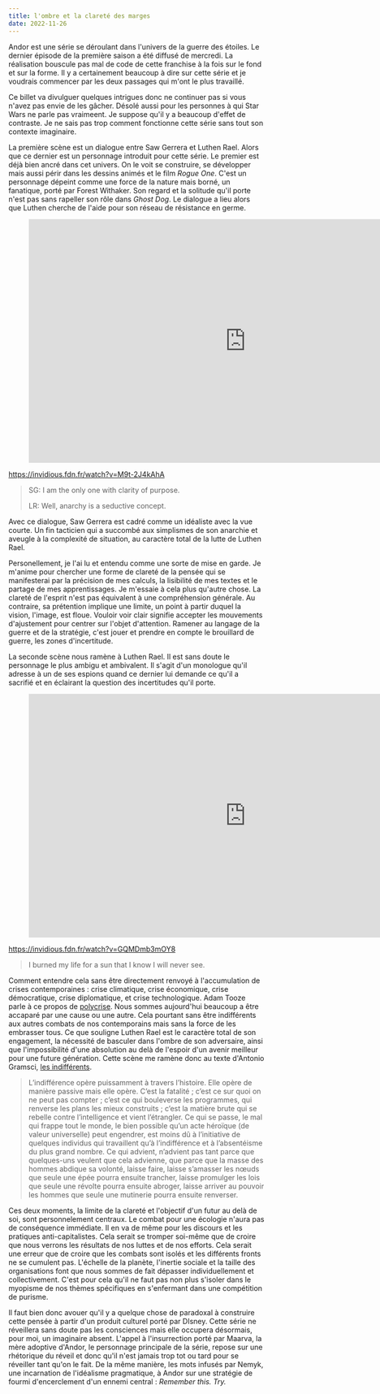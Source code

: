 ```yaml
---
title: l'ombre et la clareté des marges
date: 2022-11-26
---
```


Andor est une série se déroulant dans l'univers de la guerre des étoiles.
Le dernier épisode de la première saison a été diffusé de mercredi.
La réalisation bouscule pas mal de code de cette franchise à la fois sur 
le fond et sur la forme.
Il y a certainement beaucoup à dire sur cette série et je voudrais 
commencer par les deux passages qui m'ont le plus travaillé.

Ce billet va divulguer quelques intrigues donc ne continuer pas si vous 
n'avez pas envie de les gâcher.
Désolé aussi pour les personnes à qui Star Wars ne parle pas vraimeent.
Je suppose qu'il y a beaucoup d'effet de contraste.
Je ne sais pas trop comment fonctionne cette série sans tout son 
contexte imaginaire.

La première scène est un dialogue entre Saw Gerrera et Luthen Rael.
Alors que ce dernier est un personnage introduit pour cette série.
Le premier est déjà bien ancré dans cet univers.
On le voit se construire, se développer mais aussi périr dans les 
dessins animés et le film *Rogue One*.
C'est un personnage dépeint comme une force de la nature mais borné, un 
fanatique, porté par Forest Withaker.
Son regard et la solitude qu'il porte n'est pas sans rapeller son rôle 
dans *Ghost Dog*.
Le dialogue a lieu alors que Luthen cherche de l'aide pour son réseau de 
résistance en germe.

<figure class="iframe-wrapper">
<iframe width="853" height="480" src="https://invidious.fdn.fr/embed/M9t-2J4kAhA" frameborder="0" allowfullscreen></iframe>
</figure>

https://invidious.fdn.fr/watch?v=M9t-2J4kAhA

 > SG: I am the only one with clarity of purpose.
 >
 > LR: Well, anarchy is a seductive concept.

Avec ce dialogue, Saw Gerrera est cadré comme un idéaliste avec la vue 
courte.
Un fin tacticien qui a succombé aux simplismes de son anarchie et 
aveugle à la complexité de situation, au caractère total de la lutte de 
Luthen Rael.

Personellement, je l'ai lu et entendu comme une sorte de mise en garde.
Je m'anime pour chercher une forme de clareté de la pensée qui se 
manifesterai par la précision de mes calculs, la lisibilité de mes 
textes et le partage de mes apprentissages.
Je m'essaie à cela plus qu'autre chose.
La clareté de l'esprit n'est pas équivalent à une compréhension générale.
Au contraire, sa prétention implique une limite, un point à partir 
duquel la vision, l'image, est floue.
Vouloir voir clair signifie accepter les mouvements d'ajustement pour 
centrer sur l'objet d'attention.
Ramener au langage de la guerre et de la stratégie, c'est jouer et 
prendre en compte le brouillard de guerre, les zones d'incertitude.

La seconde scène nous ramène à Luthen Rael.
Il est sans doute le personnage le plus ambigu et ambivalent.
Il s'agit d'un monologue qu'il adresse à un de ses espions quand ce 
dernier lui demande ce qu'il a sacrifié et en éclairant la question des 
incertitudes qu'il porte.

<figure class="iframe-wrapper">
<iframe width="853" height="480" src="https://invidious.fdn.fr/embed/GQMDmb3mOY8" frameborder="0" allowfullscreen></iframe>
</figure>

https://invidious.fdn.fr/watch?v=GQMDmb3mOY8

 > I burned my life for a sun that I know I will never see.

Comment entendre cela sans être directement renvoyé à l'accumulation de 
crises contemporaines : crise climatique, crise économique, crise 
démocratique, crise diplomatique, et crise technologique.
Adam Tooze parle à ce propos de [polycrise][2].
Nous sommes aujourd'hui beaucoup a être accaparé par une cause ou une autre.
Cela pourtant sans être indifférents aux autres combats de nos 
contemporains mais sans la force de les embrasser tous.
Ce que souligne Luthen Rael est le caractère total de son engagement, la 
nécessité de basculer dans l'ombre de son adversaire, ainsi que 
l'impossibilité d'une absolution au delà de l'espoir d'un avenir 
meilleur pour une future génération.
Cette scène me ramène donc au texte d'Antonio Gramsci, [les 
indifférents][1].

 > L’indifférence opère puissamment à travers l’histoire. Elle opère de 
manière passive mais elle opère. C’est la fatalité ; c’est ce sur quoi 
on ne peut pas compter ; c’est ce qui bouleverse les programmes, qui 
renverse les plans les mieux construits ; c’est la matière brute qui se 
rebelle contre l’intelligence et vient l’étrangler. Ce qui se passe, le 
mal qui frappe tout le monde, le bien possible qu’un acte héroïque (de 
valeur universelle) peut engendrer, est moins dû à l’initiative de 
quelques individus qui travaillent qu’à l’indifférence et à 
l’absentéisme du plus grand nombre. Ce qui advient, n’advient pas tant 
parce que quelques-uns veulent que cela advienne, que parce que la masse 
des hommes abdique sa volonté, laisse faire, laisse s’amasser les nœuds 
que seule une épée pourra ensuite trancher, laisse promulger les lois 
que seule une révolte pourra ensuite abroger, laisse arriver au pouvoir 
les hommes que seule une mutinerie pourra ensuite renverser.

Ces deux moments, la limite de la clareté et l'objectif d'un futur au 
delà de soi, sont personnelement centraux.
Le combat pour une écologie n'aura pas de conséquence immédiate.
Il en va de même pour les discours et les pratiques anti-capitalistes.
Cela serait se tromper soi-même que de croire que nous verrons les 
résultats de nos luttes et de nos efforts.
Cela serait une erreur que de croire que les combats sont isolés et les 
différents fronts ne se cumulent pas.
L'échelle de la planète, l'inertie sociale et la taille des 
organisations font que nous sommes de fait dépasser individuellement et 
collectivement.
C'est pour cela qu'il ne faut pas non plus s'isoler dans le myopisme de 
nos thèmes spécifiques en s'enfermant dans une compétition de purisme.

Il faut bien donc avouer qu'il y a quelque chose de paradoxal à 
construire cette pensée à partir d'un produit culturel porté par DIsney.
Cette série ne réveillera sans doute pas les consciences mais elle 
occupera désormais, pour moi, un imaginaire absent.
L'appel à l'insurrection porté par Maarva, la mère adoptive d'Andor, le 
personnage principale de la série, repose sur une rhétorique du réveil 
et donc qu'il n'est jamais trop tot ou tard pour se réveiller tant qu'on 
le fait.
De la même manière, les mots infusés par Nemyk, une incarnation de 
l'idéalisme pragmatique, à Andor sur une stratégie de fourmi 
d'encerclement d'un ennemi central : *Remember this. Try.*

[1]: http://cendres.net/2016/03/09/pourquoi_je_hais_l_indifference_gramsci/
[2]: https://substack.com/profile/2779232-adam-tooze


